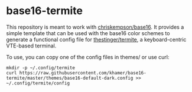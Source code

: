 # base16-termite

This repository is meant to work with
[chriskempson/base16](https://github.com/chriskempson/base16).
It provides a simple template that can be used with the base16 color schemes to
generate a functional config file for
[thestinger/termite](https://github.com/thestinger/termite),
a keyboard-centric VTE-based terminal.

To use, you can copy one of the config files in themes/ or use curl:

```
mkdir -p ~/.config/termite
curl https://raw.githubusercontent.com/khamer/base16-termite/master/themes/base16-default-dark.config >> ~/.config/termite/config
```
